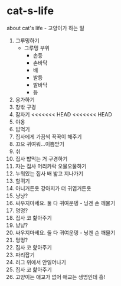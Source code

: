 # cat-s-life
about cat's life - 고양이가 하는 일

1. 그루밍하기
    * 그루밍 부위
        - 손등
        - 손바닥
        - 배
        - 발등
        - 발바닥
        - 등
2. 응가하기
3. 창밖 구경
4. 잠자기
<<<<<<< HEAD
<<<<<<< HEAD
3. 야옹
4. 밥먹기
5. 집사에게 가끔씩 꾹꾹이 해주기
6. 끄으 귀여워...이쁨받기
7. 쉬
8. 집사 밥먹는 거 구경하기
9. 자는 집사 머리카락 오물오물하기
10. 누워있는 집사 배 밟고 지나가기
11. 할퀴기
12. 아니거든욧 강아지가 더 귀엽거든욧
13. 냥냥?
13. 싸우지마세요. 둘 다 귀여운뎅 - 닝겐 손 깨물기
14. 멍멍?
15. 집사 코 핥아주기
15. 냥냥?
16. 싸우지마세요. 둘 다 귀여운뎅 - 닝겐 손 깨물기
17. 멍멍?
18. 집사 코 핥아주기
18. 파리잡기
19. 러그 위에서 안일어나기
20. 집사 코 핥아주기
21. 고양이는 애교가 없어 애교는 생명인데 흥!
